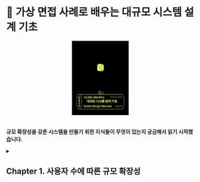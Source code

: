 # 📖 가상 면접 사례로 배우는 대규모 시스템 설계 기초

<div align = "center">
   <a href="https://www.yes24.com/Product/Goods/102819435">
<img src="https://raw.githubusercontent.com/buinq/imageServer/main/img/XL" alt="가상 면접 사례로 배우는 대규모 시스템 설계 기초 - 예스24" style="width:30%;" />
  </a>
</div>

<br>

**규모 확장성을 갖춘 시스템을 만들기 위한 지식들이 무엇이 있는지 궁금해서 읽기 시작했습니다.**


<details>

<summary><h2> Chapter 1. 사용자 수에 따른 규모 확장성 </h2></summary>

### 어떤 데이터 베이스를 사용할 것인가? (NoSQL vs RDBMS)

  관계형 데이터베이스는 자료를 테이블과 열, 칼럼으로 표현한다. SQL을 이용해 테이블에 있는 데이터를 그 관계에 따라 조인하여 합칠 수 있다. 
  
  40년 이상 시장에서 잘 사용되어 온 시스템이고 정형화된 스키마에 따라 구조화되어 저장되기 때문에, 데이터의 일관성과 무결성을 보장할 수 있다. 
  
  그 외, DB에서 제공하는 무결성 유지를 위한 기능이나 보안, 확장 기능이 있기 때문에 사용한다.
  
  <br>
  
  NoSQL은 대량의 데이터를 처리하는데 특화되어 있기 때문에 다루려는 데이터가 비정형이거나 아주 많은 양의 데이터를 저장할 필요가 있을 때 사용하면 좋다.
  
  
  
### 웹 서버 · DB 서버의 다중화 필요성과 로드밸런서의 역할

  서버의 분산이 필요한 이유는 다음과 같다.
  
  1. 한 서버에 트래픽이 몰리면, 사용할 수 있는 자원은 한정되어 있고 여러개의 요청을 처리하기 위해 자원을 분배하게 되어 병목현상이 생기고 응답속도가 느려질 수 있다.
  
  2. 시스템에 문제가 생겨 서버가 다운되는 경우, 데이터를 잃거나 사용자가 서비스를 사용하지 못하는 상황이 발생할 수 있다.
  
  <br>

  로드밸런서는 웹 서버에게 트래픽 부하를 분산하는 역할을 한다. 
  
  사용자는 로드밸런서의 공개 IP 주소로 접속한다. 그리고 웹 서버 간 통신은 보안을 위해 같은 네트워크에 속한 서버 사이의 통신에만 쓰일 수 있는 사설 IP 주소를 사용한다.
  
  
</details>

